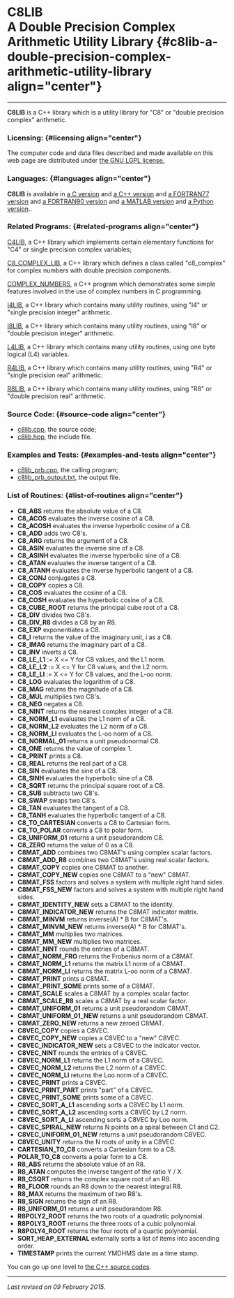 C8LIB\
A Double Precision Complex Arithmetic Utility Library {#c8lib-a-double-precision-complex-arithmetic-utility-library align="center"}
=====================================================

------------------------------------------------------------------------

**C8LIB** is a C++ library which is a utility library for "C8" or
"double precision complex" arithmetic.

### Licensing: {#licensing align="center"}

The computer code and data files described and made available on this
web page are distributed under [the GNU LGPL
license.](../../txt/gnu_lgpl.txt)

### Languages: {#languages align="center"}

**C8LIB** is available in [a C version](../../c_src/c8lib/c8lib.html)
and [a C++ version](../../cpp_src/c8lib/c8lib.html) and [a FORTRAN77
version](../../f77_src/c8lib/c8lib.html) and [a FORTRAN90
version](../../f_src/c8lib/c8lib.html) and [a MATLAB
version](../../m_src/c8lib/c8lib.html) and [a Python
version](../../m_src/c8lib/c8lib.html)..

### Related Programs: {#related-programs align="center"}

[C4LIB](../../cpp_src/c4lib/c4lib.html), a C++ library which implements
certain elementary functions for "C4" or single precision complex
variables;

[C8\_COMPLEX\_LIB](../../cpp_src/c8_complex_lib/c8_complex_lib.html), a
C++ library which defines a class called "c8\_complex" for complex
numbers with double precision components.

[COMPLEX\_NUMBERS](../../cpp_src/complex_numbers/complex_numbers.html),
a C++ program which demonstrates some simple features involved in the
use of complex numbers in C programming.

[I4LIB](../../cpp_src/i4lib/i4lib.html), a C++ library which contains
many utility routines, using "I4" or "single precision integer"
arithmetic.

[I8LIB](../../cpp_src/i8lib/i8lib.html), a C++ library which contains
many utility routines, using "I8" or "double precision integer"
arithmetic.

[L4LIB](../../cpp_src/l4lib/l4lib.html), a C++ library which contains
many utility routines, using one byte logical (L4) variables.

[R4LIB](../../cpp_src/r4lib/r4lib.html), a C++ library which contains
many utility routines, using "R4" or "single precision real" arithmetic.

[R8LIB](../../cpp_src/r8lib/r8lib.html), a C++ library which contains
many utility routines, using "R8" or "double precision real" arithmetic.

### Source Code: {#source-code align="center"}

-   [c8lib.cpp](c8lib.cpp), the source code;
-   [c8lib.hpp](c8lib.hpp), the include file.

### Examples and Tests: {#examples-and-tests align="center"}

-   [c8lib\_prb.cpp](c8lib_prb.cpp), the calling program;
-   [c8lib\_prb\_output.txt](c8lib_prb_output.txt), the output file.

### List of Routines: {#list-of-routines align="center"}

-   **C8\_ABS** returns the absolute value of a C8.
-   **C8\_ACOS** evaluates the inverse cosine of a C8.
-   **C8\_ACOSH** evaluates the inverse hyperbolic cosine of a C8.
-   **C8\_ADD** adds two C8's.
-   **C8\_ARG** returns the argument of a C8.
-   **C8\_ASIN** evaluates the inverse sine of a C8.
-   **C8\_ASINH** evaluates the inverse hyperbolic sine of a C8.
-   **C8\_ATAN** evaluates the inverse tangent of a C8.
-   **C8\_ATANH** evaluates the inverse hyperbolic tangent of a C8.
-   **C8\_CONJ** conjugates a C8.
-   **C8\_COPY** copies a C8.
-   **C8\_COS** evaluates the cosine of a C8.
-   **C8\_COSH** evaluates the hyperbolic cosine of a C8.
-   **C8\_CUBE\_ROOT** returns the principal cube root of a C8.
-   **C8\_DIV** divides two C8's.
-   **C8\_DIV\_R8** divides a C8 by an R8.
-   **C8\_EXP** exponentiates a C8.
-   **C8\_I** returns the value of the imaginary unit, i as a C8.
-   **C8\_IMAG** returns the imaginary part of a C8.
-   **C8\_INV** inverts a C8.
-   **C8\_LE\_L1** := X &lt;= Y for C8 values, and the L1 norm.
-   **C8\_LE\_L2** := X &lt;= Y for C8 values, and the L2 norm.
-   **C8\_LE\_LI** := X &lt;= Y for C8 values, and the L-oo norm.
-   **C8\_LOG** evaluates the logarithm of a C8.
-   **C8\_MAG** returns the magnitude of a C8.
-   **C8\_MUL** multiplies two C8's.
-   **C8\_NEG** negates a C8.
-   **C8\_NINT** returns the nearest complex integer of a C8.
-   **C8\_NORM\_L1** evaluates the L1 norm of a C8.
-   **C8\_NORM\_L2** evaluates the L2 norm of a C8.
-   **C8\_NORM\_LI** evaluates the L-oo norm of a C8.
-   **C8\_NORMAL\_01** returns a unit pseudonormal C8.
-   **C8\_ONE** returns the value of complex 1.
-   **C8\_PRINT** prints a C8.
-   **C8\_REAL** returns the real part of a C8.
-   **C8\_SIN** evaluates the sine of a C8.
-   **C8\_SINH** evaluates the hyperbolic sine of a C8.
-   **C8\_SQRT** returns the principal square root of a C8.
-   **C8\_SUB** subtracts two C8's.
-   **C8\_SWAP** swaps two C8's.
-   **C8\_TAN** evaluates the tangent of a C8.
-   **C8\_TANH** evaluates the hyperbolic tangent of a C8.
-   **C8\_TO\_CARTESIAN** converts a C8 to Cartesian form.
-   **C8\_TO\_POLAR** converts a C8 to polar form.
-   **C8\_UNIFORM\_01** returns a unit pseudorandom C8.
-   **C8\_ZERO** returns the value of 0 as a C8.
-   **C8MAT\_ADD** combines two C8MAT's using complex scalar factors.
-   **C8MAT\_ADD\_R8** combines two C8MAT's using real scalar factors.
-   **C8MAT\_COPY** copies one C8MAT to another.
-   **C8MAT\_COPY\_NEW** copies one C8MAT to a "new" C8MAT.
-   **C8MAT\_FSS** factors and solves a system with multiple right hand
    sides.
-   **C8MAT\_FSS\_NEW** factors and solves a system with multiple right
    hand sides.
-   **C8MAT\_IDENTITY\_NEW** sets a C8MAT to the identity.
-   **C8MAT\_INDICATOR\_NEW** returns the C8MAT indicator matrix.
-   **C8MAT\_MINVM** returns inverse(A) \* B for C8MAT's.
-   **C8MAT\_MINVM\_NEW** returns inverse(A) \* B for C8MAT's.
-   **C8MAT\_MM** multiplies two matrices.
-   **C8MAT\_MM\_NEW** multiplies two matrices.
-   **C8MAT\_NINT** rounds the entries of a C8MAT.
-   **C8MAT\_NORM\_FRO** returns the Frobenius norm of a C8MAT.
-   **C8MAT\_NORM\_L1** returns the matrix L1 norm of a C8MAT.
-   **C8MAT\_NORM\_LI** returns the matrix L-oo norm of a C8MAT.
-   **C8MAT\_PRINT** prints a C8MAT.
-   **C8MAT\_PRINT\_SOME** prints some of a C8MAT.
-   **C8MAT\_SCALE** scales a C8MAT by a complex scalar factor.
-   **C8MAT\_SCALE\_R8** scales a C8MAT by a real scalar factor.
-   **C8MAT\_UNIFORM\_01** returns a unit pseudorandom C8MAT.
-   **C8MAT\_UNIFORM\_01\_NEW** returns a unit pseudorandom C8MAT.
-   **C8MAT\_ZERO\_NEW** returns a new zeroed C8MAT.
-   **C8VEC\_COPY** copies a C8VEC.
-   **C8VEC\_COPY\_NEW** copies a C8VEC to a "new" C8VEC.
-   **C8VEC\_INDICATOR\_NEW** sets a C8VEC to the indicator vector.
-   **C8VEC\_NINT** rounds the entries of a C8VEC.
-   **C8VEC\_NORM\_L1** returns the L1 norm of a C8VEC.
-   **C8VEC\_NORM\_L2** returns the L2 norm of a C8VEC.
-   **C8VEC\_NORM\_LI** returns the Loo norm of a C8VEC.
-   **C8VEC\_PRINT** prints a C8VEC.
-   **C8VEC\_PRINT\_PART** prints "part" of a C8VEC.
-   **C8VEC\_PRINT\_SOME** prints some of a C8VEC.
-   **C8VEC\_SORT\_A\_L1** ascending sorts a C8VEC by L1 norm.
-   **C8VEC\_SORT\_A\_L2** ascending sorts a C8VEC by L2 norm.
-   **C8VEC\_SORT\_A\_LI** ascending sorts a C8VEC by Loo norm.
-   **C8VEC\_SPIRAL\_NEW** returns N points on a spiral between C1 and
    C2.
-   **C8VEC\_UNIFORM\_01\_NEW** returns a unit pseudorandom C8VEC.
-   **C8VEC\_UNITY** returns the N roots of unity in a C8VEC.
-   **CARTESIAN\_TO\_C8** converts a Cartesian form to a C8.
-   **POLAR\_TO\_C8** converts a polar form to a C8.
-   **R8\_ABS** returns the absolute value of an R8.
-   **R8\_ATAN** computes the inverse tangent of the ratio Y / X.
-   **R8\_CSQRT** returns the complex square root of an R8.
-   **R8\_FLOOR** rounds an R8 down to the nearest integral R8.
-   **R8\_MAX** returns the maximum of two R8's.
-   **R8\_SIGN** returns the sign of an R8.
-   **R8\_UNIFORM\_01** returns a unit pseudorandom R8.
-   **R8POLY2\_ROOT** returns the two roots of a quadratic polynomial.
-   **R8POLY3\_ROOT** returns the three roots of a cubic polynomial.
-   **R8POLY4\_ROOT** returns the four roots of a quartic polynomial.
-   **SORT\_HEAP\_EXTERNAL** externally sorts a list of items into
    ascending order.
-   **TIMESTAMP** prints the current YMDHMS date as a time stamp.

You can go up one level to [the C++ source codes](../cpp_src.html).

------------------------------------------------------------------------

*Last revised on 09 February 2015.*
